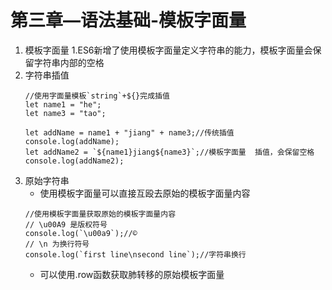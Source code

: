 # 第三章—语法基础-模板字面量

1. 模板字面量
	1.ES6新增了使用模板字面量定义字符串的能力，模板字面量会保留字符串内部的空格
2. 字符串插值
	```
	//使用字面量模板`string`+${}完成插值
	let name1 = "he";
	let name3 = "tao";

	let addName = name1 + "jiang" + name3;//传统插值
	console.log(addName);
	let addName2 = `${name1}jiang${name3}`;//模板字面量  插值，会保留空格
	console.log(addName2);
	```
3. 原始字符串
	- 使用模板字面量可以直接互殴去原始的模板字面量内容
	```
    //使用模板字面量获取原始的模板字面量内容
    // \u00A9 是版权符号
    console.log(`\u00a9`);//©
    // \n 为换行符号
    console.log(`first line\nsecond line`);//字符串换行
	```
	- 可以使用.row函数获取肺转移的原始模板字面量
